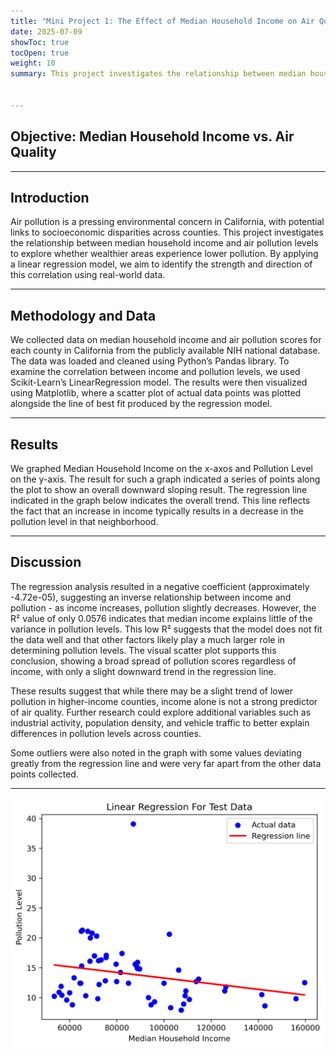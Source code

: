 ```yaml
---
title: "Mini Project 1: The Effect of Median Household Income on Air Quality"
date: 2025-07-09
showToc: true
tocOpen: true
weight: 10
summary: This project investigates the relationship between median household income and air pollution levels to explore whether wealthier areas experience lower pollution. 


---
```

## Objective: Median Household Income vs. Air Quality 
---

## Introduction
Air pollution is a pressing environmental concern in California, with potential links to socioeconomic disparities across counties. This project investigates the relationship between median household income and air pollution levels to explore whether wealthier areas experience lower pollution. By applying a linear regression model, we aim to identify the strength and direction of this correlation using real-world data.

---

## Methodology and Data
We collected data on median household income and air pollution scores for each county in California from the publicly available NIH national database. The data was loaded and cleaned using Python’s Pandas library. To examine the correlation between income and pollution levels, we used Scikit-Learn’s LinearRegression model. The results were then visualized using Matplotlib, where a scatter plot of actual data points was plotted alongside the line of best fit produced by the regression model.

---

## Results
We graphed Median Household Income on the x-axos and Pollution Level on the y-axis. The result for such a graph indicated a series of points along the plot to show an overall downward sloping result. The regression line indicated in the graph below indicates the overall trend. This line reflects the fact that an increase in income typically results in a decrease in the pollution level in that neighborhood.

---

## Discussion
The regression analysis resulted in a negative coefficient (approximately -4.72e-05), suggesting an inverse relationship between income and pollution - as income increases, pollution slightly decreases. However, the R² value of only 0.0576 indicates that median income explains little of the variance in pollution levels. This low R² suggests that the model does not fit the data well and that other factors likely play a much larger role in determining pollution levels. The visual scatter plot supports this conclusion, showing a broad spread of pollution scores regardless of income, with only a slight downward trend in the regression line.

These results suggest that while there may be a slight trend of lower pollution in higher-income counties, income alone is not a strong predictor of air quality. Further research could explore additional variables such as industrial activity, population density, and vehicle traffic to better explain differences in pollution levels across counties.

Some outliers were also noted in the graph with some values deviating greatly from the regression line and were very far apart from the other data points collected.

---



![Income vs Pollution Scatter Plot](income_vs_pollution_scatter.png)
